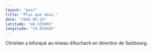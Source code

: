 ```yaml
---
layout: "post"
title: "Plus que deux."
date: "1945-05-23"
latitude: "48.335893"
longitude: "14.019445"
---
```


Christian a bifurqué au niveau d’Aschach en direction de Salzbourg.


<div class="histoire"></div>

<div class="commentaire"></div>